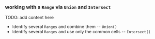 ### working with a `Range` via `Union` and `Intersect`

TODO: add content here

* Identify several `Ranges` and combine them -- `Union()`
* Identify several `Ranges` and use only the common cells -- `Intersect()`
